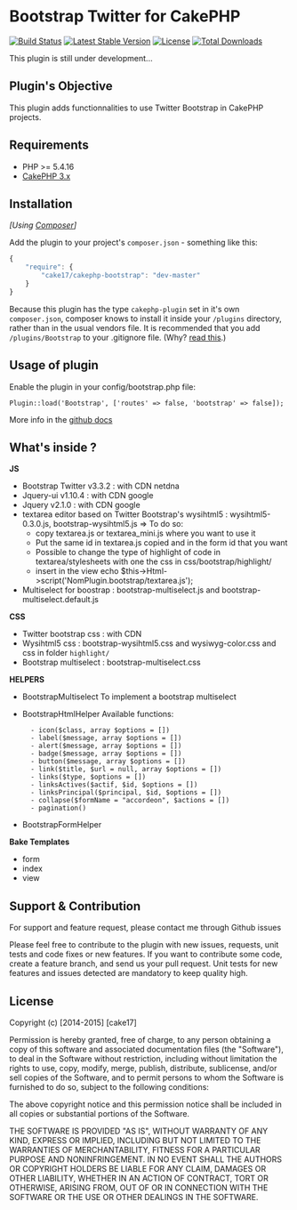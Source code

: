 Bootstrap Twitter for CakePHP
=============================

[![Build Status](https://api.travis-ci.org/cake17/cakephp-bootstrap.png?branch=master)](https://travis-ci.org/cake17/cakephp-bootstrap)
[![Latest Stable Version](https://poser.pugx.org/cake17/cakephp-bootstrap/v/stable.png)](https://packagist.org/packages/cake17/cakephp-bootstrap)
[![License](https://poser.pugx.org/cake17/cakephp-bootstrap/license.png)](https://packagist.org/packages/cake17/cakephp-bootstrap)
[![Total Downloads](https://poser.pugx.org/cake17/cakephp-bootstrap/d/total.png)](https://packagist.org/packages/cake17/cakephp-bootstrap)

This plugin is still under development...

## Plugin's Objective ##

This plugin adds functionnalities to use Twitter Bootstrap in CakePHP projects.

## Requirements ##

- PHP >= 5.4.16
- [CakePHP 3.x](http://book.cakephp.org/3.0/en/index.html)

## Installation ##

_[Using [Composer](http://getcomposer.org/)]_

Add the plugin to your project's `composer.json` - something like this:

```javascript
{
    "require": {
        "cake17/cakephp-bootstrap": "dev-master"
    }
}
```

Because this plugin has the type `cakephp-plugin` set in it's own `composer.json`, composer knows to install it inside your `/plugins` directory, rather than in the usual vendors file. It is recommended that you add `/plugins/Bootstrap` to your .gitignore file. (Why? [read this](http://getcomposer.org/doc/faqs/should-i-commit-the-dependencies-in-my-vendor-directory.md).)

## Usage of plugin ##

Enable the plugin in your config/bootstrap.php file:

    Plugin::load('Bootstrap', ['routes' => false, 'bootstrap' => false]);

More info in the [github docs](http://cake17.github.io/cakephp-bootstrap)

## What's inside ? ##

**JS**

- Bootstrap Twitter v3.3.2 : with CDN netdna
- Jquery-ui v1.10.4 : with CDN google
- Jquery v2.1.0 : with CDN google
- textarea editor based on Twitter Bootstrap's wysihtml5 : wysihtml5-0.3.0.js, bootstrap-wysihtml5.js
=> To do so:
    - copy textarea.js or textarea_mini.js where you want to use it
    - Put the same id in textarea.js copied and in the form id that you want
    - Possible to change the type of highlight of code in textarea/stylesheets with one the css in css/bootstrap/highlight/
    - insert in the view echo $this->Html->script('NomPlugin.bootstrap/textarea.js');
- Multiselect for boostrap : bootstrap-multiselect.js and bootstrap-multiselect.default.js

**CSS**

- Twitter bootstrap css : with CDN
- Wysihtml5 css : bootstrap-wysihtml5.css and wysiwyg-color.css and css in folder `highlight/`
- Bootstrap multiselect : bootstrap-multiselect.css

**HELPERS**

- BootstrapMultiselect
  To implement a bootstrap multiselect

- BootstrapHtmlHelper
  Available functions:

        - icon($class, array $options = [])
        - label($message, array $options = [])
        - alert($message, array $options = [])
        - badge($message, array $options = [])
        - button($message, array $options = [])
        - link($title, $url = null, array $options = [])
        - links($type, $options = [])
        - linksActives($actif, $id, $options = [])
        - linksPrincipal($principal, $id, $options = [])
        - collapse($formName = "accordeon", $actions = [])
        - pagination()

- BootstrapFormHelper

**Bake Templates**

- form
- index
- view

## Support & Contribution ##

For support and feature request, please contact me through Github issues

Please feel free to contribute to the plugin with new issues, requests, unit tests and code fixes or new features. If you want to contribute some code,
create a feature branch, and send us your pull request.
Unit tests for new features and issues detected are mandatory to keep quality high.

## License ##

Copyright (c) [2014-2015] [cake17]

Permission is hereby granted, free of charge, to any person obtaining a copy of this software and associated documentation files (the "Software"), to deal in the Software without restriction, including without limitation the rights to use, copy, modify, merge, publish, distribute, sublicense, and/or sell copies of the Software, and to permit persons to whom the Software is furnished to do so, subject to the following conditions:

The above copyright notice and this permission notice shall be included in all copies or substantial portions of the Software.

THE SOFTWARE IS PROVIDED "AS IS", WITHOUT WARRANTY OF ANY KIND, EXPRESS OR IMPLIED, INCLUDING BUT NOT LIMITED TO THE WARRANTIES OF MERCHANTABILITY, FITNESS FOR A PARTICULAR PURPOSE AND NONINFRINGEMENT. IN NO EVENT SHALL THE AUTHORS OR COPYRIGHT HOLDERS BE LIABLE FOR ANY CLAIM, DAMAGES OR OTHER LIABILITY, WHETHER IN AN ACTION OF CONTRACT, TORT OR OTHERWISE, ARISING FROM, OUT OF OR IN CONNECTION WITH THE SOFTWARE OR THE USE OR OTHER DEALINGS IN THE SOFTWARE.

